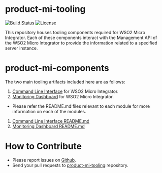 # product-mi-tooling

[![Build Status](https://wso2.org/jenkins/buildStatus/icon?job=products/product-mi-tooling)](https://wso2.org/jenkins/job/products/job/product-mi-tooling/)
[![License](https://img.shields.io/badge/License-Apache%202.0-blue.svg)](https://opensource.org/licenses/Apache-2.0)

This repository houses tooling components required for WSO2 Micro Integrator. Each of these components interact with 
the Management API of the WSO2 Micro Integrator to provide the information related to a specified server instance. 

# product-mi-components
The two main tooling artifacts included here are as follows:
1. [Command Line Interface](https://github.com/wso2/product-mi-tooling/tree/master/cmd) for WSO2 Micro Integrator.
2. [Monitoring Dashboard](https://github.com/wso2/product-mi-tooling/tree/master/monitoring-dashboard) for WSO2 Micro Integrator.

* Please refer the README.md files relevant to each module for more information on each of the modules.
1. [Command Line Interface README.md](https://github.com/wso2/product-mi-tooling/blob/master/cmd/README.md)
2. [Monitoring Dashboard README.md](https://github.com/wso2/product-mi-tooling/blob/master/monitoring-dashboard/README.md)


# How to Contribute
- Please report issues on [Github](https://github.com/wso2/micro-integrator).
- Send your pull requests to [product-mi-tooling](https://github.com/wso2/product-mi-tooling) repository.





